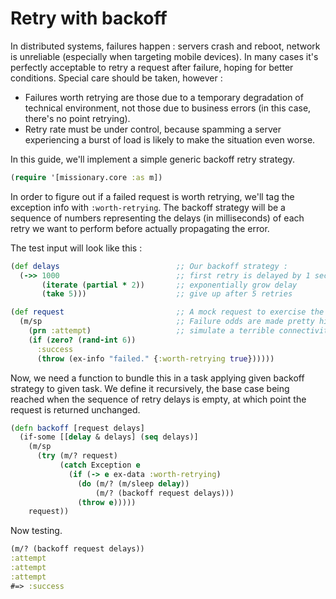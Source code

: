 # Retry with backoff

In distributed systems, failures happen : servers crash and reboot, network is unreliable (especially when targeting mobile devices). In many cases it's perfectly acceptable to retry a request after failure, hoping for better conditions. Special care should be taken, however :
* Failures worth retrying are those due to a temporary degradation of technical environment, not those due to business errors (in this case, there's no point retrying).
* Retry rate must be under control, because spamming a server experiencing a burst of load is likely to make the situation even worse.

In this guide, we'll implement a simple generic backoff retry strategy.

```clojure
(require '[missionary.core :as m])
```

In order to figure out if a failed request is worth retrying, we'll tag the exception info with `:worth-retrying`. The backoff strategy will be a sequence of numbers representing the delays (in milliseconds) of each retry we want to perform before actually propagating the error.

The test input will look like this :
```clojure
(def delays                          ;; Our backoff strategy :
  (->> 1000                          ;; first retry is delayed by 1 second
       (iterate (partial * 2))       ;; exponentially grow delay
       (take 5)))                    ;; give up after 5 retries

(def request                         ;; A mock request to exercise the strategy.
  (m/sp                              ;; Failure odds are made pretty high to
    (prn :attempt)                   ;; simulate a terrible connectivity
    (if (zero? (rand-int 6))
      :success
      (throw (ex-info "failed." {:worth-retrying true})))))
```

Now, we need a function to bundle this in a task applying given backoff strategy to given task. We define it recursively, the base case being reached when the sequence of retry delays is empty, at which point the request is returned unchanged.
```clojure
(defn backoff [request delays]
  (if-some [[delay & delays] (seq delays)]
    (m/sp
      (try (m/? request)
           (catch Exception e
             (if (-> e ex-data :worth-retrying)
               (do (m/? (m/sleep delay))
                   (m/? (backoff request delays)))
               (throw e)))))
    request))
```

Now testing.
```clojure
(m/? (backoff request delays))
:attempt
:attempt
:attempt
#=> :success
```
